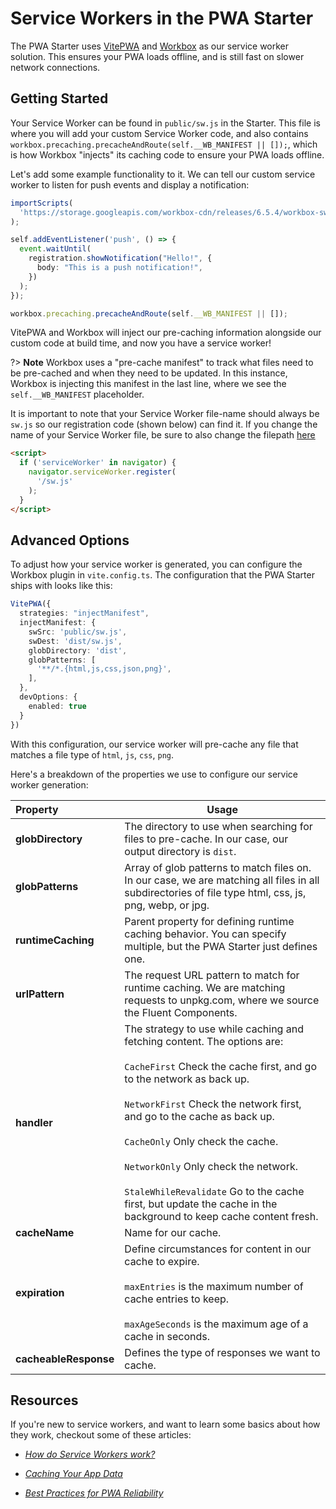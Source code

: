 # Service Workers in the PWA Starter

The PWA Starter uses [VitePWA](https://vite-plugin-pwa.netlify.app/) and [Workbox](https://developers.google.com/web/tools/workbox/) as our service worker solution. This ensures your PWA loads offline, and is still fast on slower network connections.

## Getting Started

Your Service Worker can be found in `public/sw.js` in the Starter. This file is where you will add your custom Service Worker code, and also contains `workbox.precaching.precacheAndRoute(self.__WB_MANIFEST || []);`, which is how Workbox "injects" its caching code to ensure your PWA loads offline.

Let's add some example functionality to it. We can tell our custom service worker to listen for push events and display a notification:

```typescript
importScripts(
  'https://storage.googleapis.com/workbox-cdn/releases/6.5.4/workbox-sw.js'
);

self.addEventListener('push', () => {
  event.waitUntil(
    registration.showNotification("Hello!", {
      body: "This is a push notification!",
    })
  );
});

workbox.precaching.precacheAndRoute(self.__WB_MANIFEST || []);
```

VitePWA and Workbox will inject our pre-caching information alongside our custom code at build time, and now you have a service worker!

?> **Note** Workbox uses a "pre-cache manifest" to track what files need to be pre-cached and when they need to be updated. 
In this instance, Workbox is injecting this manifest in the last line, where we see the `self.__WB_MANIFEST` placeholder.

It is important to note that your Service Worker file-name should always be `sw.js` so our registration
code (shown below) can find it. If you change the name of your Service Worker file, be sure to also change the filepath <a href="https://github.com/pwa-builder/pwa-starter/blob/main/index.html#L38" aria-label="Click here to follow instructions">here</a> 

```html
<script>
  if ('serviceWorker' in navigator) {
    navigator.serviceWorker.register(
      '/sw.js'
    );
  }
</script>
```

## Advanced Options

To adjust how your service worker is generated, you can configure the Workbox plugin in `vite.config.ts`. The configuration that the PWA Starter ships with looks like this:

```typescript
VitePWA({
  strategies: "injectManifest",
  injectManifest: {
    swSrc: 'public/sw.js',
    swDest: 'dist/sw.js',
    globDirectory: 'dist',
    globPatterns: [
      '**/*.{html,js,css,json,png}',
    ],
  },
  devOptions: {
    enabled: true
  }
})
```

With this configuration, our service worker will pre-cache any file that matches a file type of `html`, `js`, `css`, `png`.

Here's a breakdown of the properties we use to configure our service worker generation:

| Property |Usage |
| :------|------ |
| **globDirectory** |The directory to use when searching for files to pre-cache. In our case, our output directory is `dist`.|
| **globPatterns** |Array of glob patterns to match files on. In our case, we are matching all files in all subdirectories of file type html, css, js, png, webp, or jpg. |
| **runtimeCaching** | Parent property for defining runtime caching behavior. You can specify multiple, but the PWA Starter just defines one.    |
| **urlPattern** | The request URL pattern to match for runtime caching. We are matching requests to unpkg.com, where we source the Fluent Components.|
| **handler** | The strategy to use while caching and fetching content. The options are: <br><br> `CacheFirst` Check the cache first, and go to the network as back up. <br><br> `NetworkFirst` Check the network first, and go to the cache as back up. <br><br> `CacheOnly` Only check the cache. <br><br> `NetworkOnly` Only check the network. <br><br> `StaleWhileRevalidate` Go to the cache first, but update the cache in the background to keep cache content fresh. |
| **cacheName** | Name for our cache. |
| **expiration** | Define circumstances for content in our cache to expire. <br><br> `maxEntries` is the maximum number of cache entries to keep. <br><br> `maxAgeSeconds` is the maximum age of a cache in seconds. |
| **cacheableResponse** | Defines the type of responses we want to cache. |

## Resources

If you're new to service workers, and want to learn some basics about how they work, checkout some of these articles:

* [*How do Service Workers work?*](https://microsoft.github.io/win-student-devs/#/30DaysOfPWA/core-concepts/04?id=how-do-service-workers-work)

* [*Caching Your App Data*](https://microsoft.github.io/win-student-devs/#/30DaysOfPWA/advanced-capabilities/05)

* [*Best Practices for PWA Reliability*](https://microsoft.github.io/win-student-devs/#/30DaysOfPWA/platforms-practices/04)
